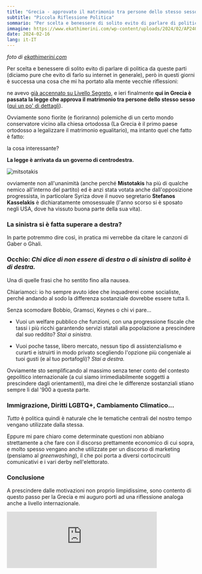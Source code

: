```yaml
---
title: "Grecia - approvato il matrimonio tra persone dello stesso sesso"
subtitle: "Piccola Riflessione Politica"
sommario: "Per scelta e benessere di solito evito di parlare di politica da queste parti (diciamo pure che evito di farlo su internet in generale), però in questi giorni..."
immagine: https://www.ekathimerini.com/wp-content/uploads/2024/02/AP24046826042873-1-960x600.jpg
date: 2024-02-16
lang: it-IT
---
```


_foto di [ekathimerini.com](https://www.ekathimerini.com/in-depth/1231865/greece-just-legalized-same-sex-marriage-will-other-orthodox-countries-join-them-any-time-soon/)_

Per scelta e benessere di solito evito di parlare di politica da queste parti (diciamo pure che evito di farlo su internet in generale), però in questi giorni è successa una cosa che mi ha portato alla mente vecchie riflessioni:

ne avevo [già accennato su Livello Segreto](https://livellosegreto.it/@xabacadabra/111917460884033548), e ieri finalmente **qui in Grecia è passata la legge che approva il matrimonio tra persone dello stesso sesso** ([qui un po' di dettagli](https://www.ekathimerini.com/society/1231866/marriage-equality-bill-has-ripple-effects-outside-greece/ )).

Ovviamente sono fiorite (e fioriranno) polemiche di un certo mondo conservatore vicino alla chiesa ortodossa (La Grecia è il primo paese ortodosso a legalizzare il matrimonio egualitario), ma intanto quel che fatto è fatto:

la cosa interessante?

**La legge è arrivata da un governo di centrodestra.**

![mitsotakis](https://external-content.duckduckgo.com/iu/?u=https%3A%2F%2Fi.imgflip.com%2F4l4wt0.jpg&f=1&nofb=1&ipt=c26b932a5e009e0f0ea2380cbbbb6151be4f858d688d9522a1f07b4b5d193260&ipo=images)

ovviamente non all'unanimità (anche perché **Mistotakis** ha più di qualche nemico all'interno del partito) ed è anzi stata votata anche dall'opposizione progressista, in particolare Syriza dove il nuovo segretario **Stefanos Kasselakis** è dichiaratamente omosessuale (l'anno scorso si è sposato negli USA, dove ha vissuto buona parte della sua vita).

### La sinistra si è fatta superare a destra?

In parte potremmo dire così, in pratica mi verrebbe da citare le canzoni di Gaber o Ghali.

### Occhio: _Chi dice di non essere di destra o di sinistra di solito è di destra._

Una di quelle frasi che ho sentito fino alla nausea.

Chiariamoci: io ho sempre avuto idee che inquadrerei come socialiste, perché andando al sodo la differenza sostanziale dovrebbe essere tutta lì.

Senza scomodare Bobbio, Gramsci, Keynes o chi vi pare...

* Vuoi un welfare pubblico che funzioni, con una progressione fiscale che tassi i più ricchi garantendo servizi statali alla popolazione a prescindere dal suo reddito? _Stai a sinistra._

* Vuoi poche tasse, libero mercato, nessun tipo di assistenzialismo e curarti e istruirti in modo privato scegliendo l'opzione più congeniale ai tuoi gusti (e al tuo portafogli)? _Stai a destra._

Ovviamente sto semplificando al massimo senza tener conto del contesto gepolitico internazionale (a cui siamo irrimediabilmente soggetti a prescindere dagli orientamenti), ma direi che le differenze sostanziali stiano sempre lì dal '900 a questa parte.

### Immigrazione, Diritti LGBTQ+, Cambiamento Climatico...

_Tutto_ è politica quindi è naturale che le tematiche centrali del nostro tempo vengano utilizzate dalla stessa.

Eppure mi pare chiaro come determinate questioni non abbiano strettamente a che fare con il discorso prettamente economico di cui sopra, e molto spesso vengano anche utilizzate per un discorso di marketing (pensiamo al _greenwashing_), il che poi porta a diversi cortocircuiti comunicativi e i vari derby nell'elettorato.

### Conclusione

A prescindere dalle motivazioni non proprio limpidissime, sono contento di questo passo per la Grecia e mi auguro porti ad una riflessione analoga anche a livello internazionale.

<iframe src="https://livellosegreto.it/@xabacadabra/111940624850788887/embed" class="mastodon-embed" style="max-width: 100%; border: 0" width="400" allowfullscreen="allowfullscreen"></iframe><script src="https://livellosegreto.it/embed.js" async="async"></script>

<mastodon-comments host="livellosegreto.it" user="xabacadabra" tootId="111940624850788887"></mastodon-comments>

